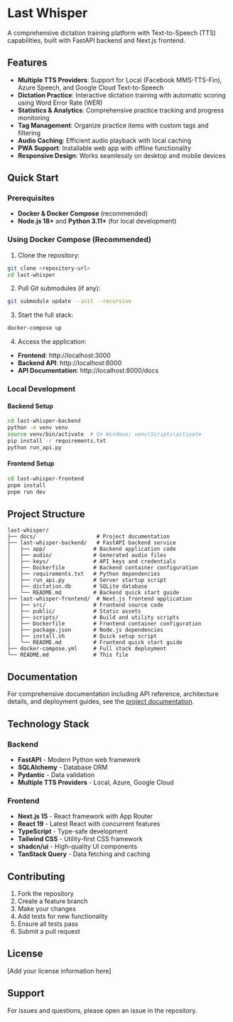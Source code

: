# Last Whisper

A comprehensive dictation training platform with Text-to-Speech (TTS) capabilities, built with FastAPI backend and Next.js frontend.

## Features

- **Multiple TTS Providers**: Support for Local (Facebook MMS-TTS-Fin), Azure Speech, and Google Cloud Text-to-Speech
- **Dictation Practice**: Interactive dictation training with automatic scoring using Word Error Rate (WER)
- **Statistics & Analytics**: Comprehensive practice tracking and progress monitoring
- **Tag Management**: Organize practice items with custom tags and filtering
- **Audio Caching**: Efficient audio playback with local caching
- **PWA Support**: Installable web app with offline functionality
- **Responsive Design**: Works seamlessly on desktop and mobile devices

## Quick Start

### Prerequisites

- **Docker & Docker Compose** (recommended)
- **Node.js 18+** and **Python 3.11+** (for local development)

### Using Docker Compose (Recommended)

1. Clone the repository:
```bash
git clone <repository-url>
cd last-whisper
```

2. Pull Git submodules (if any):
```bash
git submodule update --init --recursive
```

3. Start the full stack:
```bash
docker-compose up
```

4. Access the application:
- **Frontend**: http://localhost:3000
- **Backend API**: http://localhost:8000
- **API Documentation**: http://localhost:8000/docs

### Local Development

#### Backend Setup
```bash
cd last-whisper-backend
python -m venv venv
source venv/bin/activate  # On Windows: venv\Scripts\activate
pip install -r requirements.txt
python run_api.py
```

#### Frontend Setup
```bash
cd last-whisper-frontend
pnpm install
pnpm run dev
```

## Project Structure

```
last-whisper/
├── docs/                   # Project documentation
├── last-whisper-backend/   # FastAPI backend service
│   ├── app/               # Backend application code
│   ├── audio/             # Generated audio files
│   ├── keys/              # API keys and credentials
│   ├── Dockerfile         # Backend container configuration
│   ├── requirements.txt   # Python dependencies
│   ├── run_api.py         # Server startup script
│   ├── dictation.db       # SQLite database
│   └── README.md          # Backend quick start guide
├── last-whisper-frontend/  # Next.js frontend application
│   ├── src/               # Frontend source code
│   ├── public/            # Static assets
│   ├── scripts/           # Build and utility scripts
│   ├── Dockerfile         # Frontend container configuration
│   ├── package.json       # Node.js dependencies
│   ├── install.sh         # Quick setup script
│   └── README.md          # Frontend quick start guide
├── docker-compose.yml     # Full stack deployment
└── README.md              # This file
```

## Documentation

For comprehensive documentation including API reference, architecture details, and deployment guides, see the [project documentation](docs/README.md).

## Technology Stack

### Backend
- **FastAPI** - Modern Python web framework
- **SQLAlchemy** - Database ORM
- **Pydantic** - Data validation
- **Multiple TTS Providers** - Local, Azure, Google Cloud

### Frontend
- **Next.js 15** - React framework with App Router
- **React 19** - Latest React with concurrent features
- **TypeScript** - Type-safe development
- **Tailwind CSS** - Utility-first CSS framework
- **shadcn/ui** - High-quality UI components
- **TanStack Query** - Data fetching and caching

## Contributing

1. Fork the repository
2. Create a feature branch
3. Make your changes
4. Add tests for new functionality
5. Ensure all tests pass
6. Submit a pull request

## License

[Add your license information here]

## Support

For issues and questions, please open an issue in the repository.